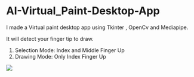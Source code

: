 # AI-Virtual_Paint-Desktop-App
I made a Virtual paint desktop app using Tkinter , OpenCv and Mediapipe.

It will detect your finger tip to draw. 
   1. Selection Mode: Index and Middle Finger Up
   2. Drawing Mode: Only Index Finger Up
   
   <img src="https://i.imgur.com/FCSMjW3.png"/>
